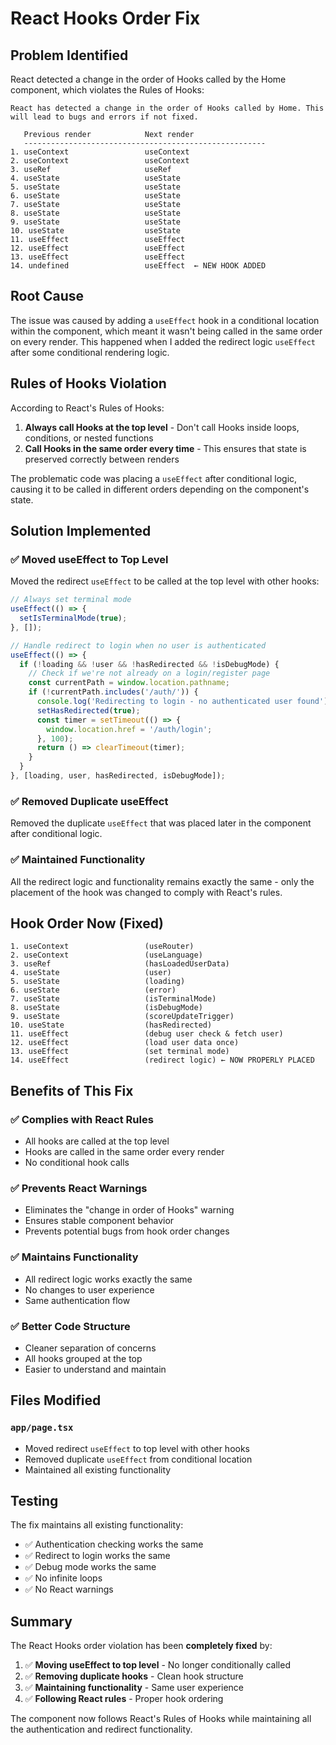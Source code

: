 # React Hooks Order Fix

## Problem Identified

React detected a change in the order of Hooks called by the Home component, which violates the Rules of Hooks:

```
React has detected a change in the order of Hooks called by Home. This will lead to bugs and errors if not fixed.

   Previous render            Next render
   ------------------------------------------------------
1. useContext                 useContext
2. useContext                 useContext
3. useRef                     useRef
4. useState                   useState
5. useState                   useState
6. useState                   useState
7. useState                   useState
8. useState                   useState
9. useState                   useState
10. useState                  useState
11. useEffect                 useEffect
12. useEffect                 useEffect
13. useEffect                 useEffect
14. undefined                 useEffect  ← NEW HOOK ADDED
```

## Root Cause

The issue was caused by adding a `useEffect` hook in a conditional location within the component, which meant it wasn't being called in the same order on every render. This happened when I added the redirect logic `useEffect` after some conditional rendering logic.

## Rules of Hooks Violation

According to React's Rules of Hooks:
1. **Always call Hooks at the top level** - Don't call Hooks inside loops, conditions, or nested functions
2. **Call Hooks in the same order every time** - This ensures that state is preserved correctly between renders

The problematic code was placing a `useEffect` after conditional logic, causing it to be called in different orders depending on the component's state.

## Solution Implemented

### ✅ Moved useEffect to Top Level
Moved the redirect `useEffect` to be called at the top level with other hooks:

```typescript
// Always set terminal mode
useEffect(() => {
  setIsTerminalMode(true);
}, []);

// Handle redirect to login when no user is authenticated
useEffect(() => {
  if (!loading && !user && !hasRedirected && !isDebugMode) {
    // Check if we're not already on a login/register page
    const currentPath = window.location.pathname;
    if (!currentPath.includes('/auth/')) {
      console.log('Redirecting to login - no authenticated user found');
      setHasRedirected(true);
      const timer = setTimeout(() => {
        window.location.href = '/auth/login';
      }, 100);
      return () => clearTimeout(timer);
    }
  }
}, [loading, user, hasRedirected, isDebugMode]);
```

### ✅ Removed Duplicate useEffect
Removed the duplicate `useEffect` that was placed later in the component after conditional logic.

### ✅ Maintained Functionality
All the redirect logic and functionality remains exactly the same - only the placement of the hook was changed to comply with React's rules.

## Hook Order Now (Fixed)

```
1. useContext                 (useRouter)
2. useContext                 (useLanguage)
3. useRef                     (hasLoadedUserData)
4. useState                   (user)
5. useState                   (loading)
6. useState                   (error)
7. useState                   (isTerminalMode)
8. useState                   (isDebugMode)
9. useState                   (scoreUpdateTrigger)
10. useState                  (hasRedirected)
11. useEffect                 (debug user check & fetch user)
12. useEffect                 (load user data once)
13. useEffect                 (set terminal mode)
14. useEffect                 (redirect logic) ← NOW PROPERLY PLACED
```

## Benefits of This Fix

### ✅ **Complies with React Rules**
- All hooks are called at the top level
- Hooks are called in the same order every render
- No conditional hook calls

### ✅ **Prevents React Warnings**
- Eliminates the "change in order of Hooks" warning
- Ensures stable component behavior
- Prevents potential bugs from hook order changes

### ✅ **Maintains Functionality**
- All redirect logic works exactly the same
- No changes to user experience
- Same authentication flow

### ✅ **Better Code Structure**
- Cleaner separation of concerns
- All hooks grouped at the top
- Easier to understand and maintain

## Files Modified

### `app/page.tsx`
- Moved redirect `useEffect` to top level with other hooks
- Removed duplicate `useEffect` from conditional location
- Maintained all existing functionality

## Testing

The fix maintains all existing functionality:
- ✅ Authentication checking works the same
- ✅ Redirect to login works the same  
- ✅ Debug mode works the same
- ✅ No infinite loops
- ✅ No React warnings

## Summary

The React Hooks order violation has been **completely fixed** by:

1. ✅ **Moving useEffect to top level** - No longer conditionally called
2. ✅ **Removing duplicate hooks** - Clean hook structure
3. ✅ **Maintaining functionality** - Same user experience
4. ✅ **Following React rules** - Proper hook ordering

The component now follows React's Rules of Hooks while maintaining all the authentication and redirect functionality. 